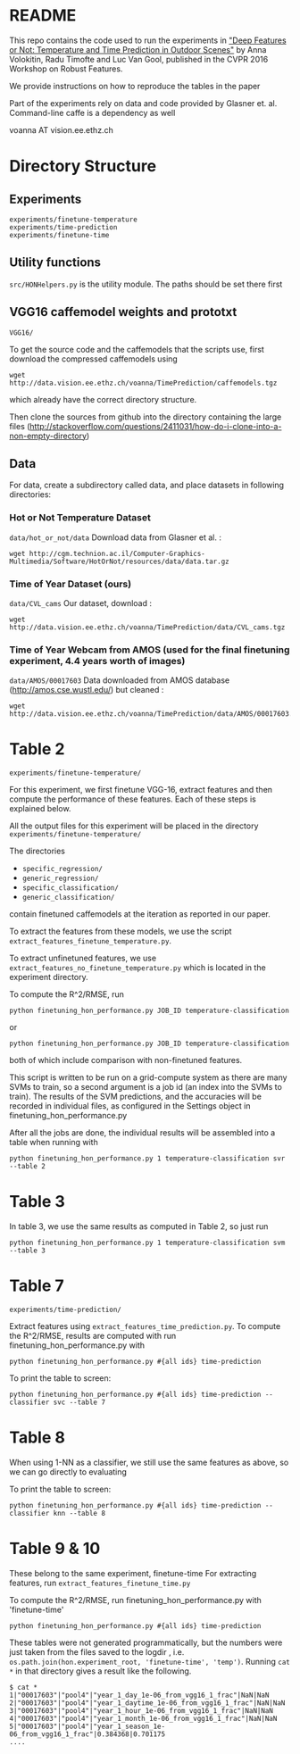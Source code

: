 # README
This repo contains the code used to run the experiments in ["Deep Features or Not: Temperature and Time Prediction in Outdoor Scenes"](http://www.vision.ee.ethz.ch/~timofter/publications/Volokitin-CVPRW-2016.pdf) by Anna Volokitin, Radu Timofte and Luc Van Gool, published in the CVPR 2016 Workshop on Robust Features.

We provide instructions on how to reproduce the tables in the paper

Part of the experiments rely on data and code provided by Glasner et. al.
Command-line caffe is a dependency as well

voanna AT vision.ee.ethz.ch

# Directory Structure
## Experiments
```
experiments/finetune-temperature
experiments/time-prediction
experiments/finetune-time
```

## Utility functions
`src/HONHelpers.py` is the utility module.  The paths should be set there first

## VGG16 caffemodel weights and prototxt
`VGG16/`

To get the source code and the caffemodels that the scripts use, first download the compressed caffemodels using
```
wget http://data.vision.ee.ethz.ch/voanna/TimePrediction/caffemodels.tgz
```
which already have the correct directory structure.

Then clone the sources from github into the directory containing the large files
(http://stackoverflow.com/questions/2411031/how-do-i-clone-into-a-non-empty-directory)

## Data
For data, create a subdirectory called data, and place datasets in following directories:

### Hot or Not Temperature Dataset
`data/hot_or_not/data`
Download data from Glasner et al. :
```
wget http://cgm.technion.ac.il/Computer-Graphics-Multimedia/Software/HotOrNot/resources/data/data.tar.gz
```

### Time of Year Dataset (ours)
`data/CVL_cams`
Our dataset, download :
```
wget http://data.vision.ee.ethz.ch/voanna/TimePrediction/data/CVL_cams.tgz
```

### Time of Year Webcam from AMOS (used for the final finetuning experiment, 4.4 years worth of images)
`data/AMOS/00017603` 
Data downloaded from AMOS database (http://amos.cse.wustl.edu/) but cleaned :
```
wget http://data.vision.ee.ethz.ch/voanna/TimePrediction/data/AMOS/00017603.tgz
```

# Table 2
`experiments/finetune-temperature/`

For this experiment, we first finetune VGG-16, extract features and then compute the performance of these features.  Each of these steps is explained below.

All the output files for this experiment will be placed in the directory `experiments/finetune-temperature/`

The directories
*	`specific_regression/`
*	`generic_regression/`
*	`specific_classification/`
*	`generic_classification/`

contain finetuned caffemodels at the iteration as reported in our paper.

To extract the features from these models, we use the script `extract_features_finetune_temperature.py`.

To extract unfinetuned features,  we use `extract_features_no_finetune_temperature.py` which is located in the experiment directory.

To compute the R^2/RMSE, run 
```
python finetuning_hon_performance.py JOB_ID temperature-classification
```
or
```
python finetuning_hon_performance.py JOB_ID temperature-classification
```
both of which include comparison with non-finetuned features.

This script is written to be run on a grid-compute system as there are many SVMs to train, so a second argument is a job id (an index into the SVMs to train).  The results of the SVM predictions, and the accuracies will be recorded in individual files, as configured in the Settings object in finetuning_hon_performance.py

After all the jobs are done, the individual results will be assembled into a table when running with 
```
python finetuning_hon_performance.py 1 temperature-classification svr --table 2
```

# Table 3
In table 3, we use the same results as computed in Table 2, so just run 
```
python finetuning_hon_performance.py 1 temperature-classification svm --table 3
```

# Table 7
`experiments/time-prediction/`

Extract features using `extract_features_time_prediction.py`.
To compute the R^2/RMSE, results are computed with run finetuning_hon_performance.py with 
```
python finetuning_hon_performance.py #{all ids} time-prediction 
```

To print the table to screen:
```
python finetuning_hon_performance.py #{all ids} time-prediction --classifier svc --table 7
```

# Table 8
When using 1-NN as a classifier, we still use the same features as above, so we can go directly to evaluating

To print the table to screen:
```
python finetuning_hon_performance.py #{all ids} time-prediction --classifier knn --table 8
```

# Table 9 & 10	
These belong to the same experiment, finetune-time
For extracting features, run `extract_features_finetune_time.py`

To compute the R^2/RMSE, run finetuning_hon_performance.py with 'finetune-time'
```
python finetuning_hon_performance.py #{all ids} time-prediction 
```

These tables were not generated programmatically, but the numbers were just taken from the files saved to the logdir , i.e. `os.path.join(hon.experiment_root, 'finetune-time', 'temp')`.
Running `cat *` in that directory gives a result like the following.

```
$ cat *
1|"00017603"|"pool4"|"year_1_day_1e-06_from_vgg16_1_frac"|NaN|NaN
2|"00017603"|"pool4"|"year_1_daytime_1e-06_from_vgg16_1_frac"|NaN|NaN
3|"00017603"|"pool4"|"year_1_hour_1e-06_from_vgg16_1_frac"|NaN|NaN
4|"00017603"|"pool4"|"year_1_month_1e-06_from_vgg16_1_frac"|NaN|NaN
5|"00017603"|"pool4"|"year_1_season_1e-06_from_vgg16_1_frac"|0.384368|0.701175
....
```
